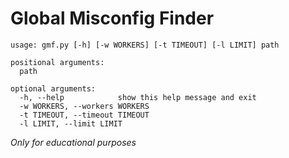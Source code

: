 # Global Misconfig Finder

```
usage: gmf.py [-h] [-w WORKERS] [-t TIMEOUT] [-l LIMIT] path

positional arguments:
  path

optional arguments:
  -h, --help            show this help message and exit
  -w WORKERS, --workers WORKERS
  -t TIMEOUT, --timeout TIMEOUT
  -l LIMIT, --limit LIMIT
```

_Only for educational purposes_
